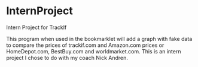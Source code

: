 # InternProject
Intern Project for TrackIf

This program when used in the bookmarklet will add a graph with fake data to compare the prices of trackif.com and Amazon.com prices or HomeDepot.com, BestBuy.com and worldmarket.com. This is an intern project I chose to do with my coach Nick Andren. 

